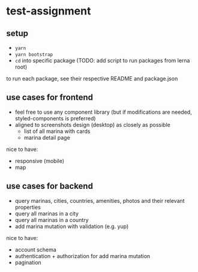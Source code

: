 # test-assignment

## setup

- `yarn`
- `yarn bootstrap`
- `cd` into specific package (TODO: add script to run packages from lerna root)

to run each package, see their respective README and package.json

## use cases for frontend

- feel free to use any component library (but if modifications are needed, styled-components is preferred)
- aligned to screenshots design (desktop) as closely as possible
    - list of all marina with cards
    - marina detail page

nice to have:

- responsive (mobile)
- map

## use cases for backend

- query marinas, cities, countries, amenities, photos and their relevant properties
- query all marinas in a city
- query all marinas in a country
- add marina mutation with validation (e.g. yup)

nice to have:

- account schema
- authentication + authorization for add marina mutation
- pagination